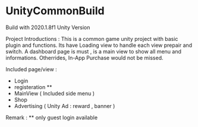 # UnityCommonBuild
 Build with 2020.1.8f1 Unity Version

Project Introductions : 
 This is a common game unity project with basic plugin and functions. Its have Loading view to handle each view prepair and switch. A dashboard page is must , is a main view to show all menu and informations. Otherrides, In-App Purchase would not be missed.

Included page/view : 
- Login
- registeration **
- MainView ( Included side menu )
- Shop
- Advertising ( Unity Ad : reward , banner )

Remark : 
**  only guest login available
